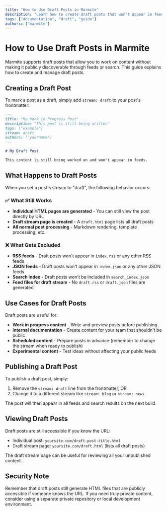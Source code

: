 ```yaml
---
title: "How to Use Draft Posts in Marmite"
description: "Learn how to create draft posts that won't appear in feeds or search results"
tags: ["documentation", "draft", "guide"]
authors: ["marmite"]
---
```


# How to Use Draft Posts in Marmite

Marmite supports draft posts that allow you to work on content without making it publicly discoverable through feeds or search. This guide explains how to create and manage draft posts.

## Creating a Draft Post

To mark a post as a draft, simply add `stream: draft` to your post's frontmatter:

```markdown
---
title: "My Work in Progress Post"
description: "This post is still being written"
tags: ["example"]
stream: draft
authors: ["yourname"]
---

# My Draft Post

This content is still being worked on and won't appear in feeds.
```

## What Happens to Draft Posts

When you set a post's stream to "draft", the following behavior occurs:

### ✅ What Still Works
- **Individual HTML pages are generated** - You can still view the post directly by URL
- **Draft stream page is created** - A `draft.html` page lists all draft posts
- **All normal post processing** - Markdown rendering, template processing, etc.

### ❌ What Gets Excluded
- **RSS feeds** - Draft posts won't appear in `index.rss` or any other RSS feeds
- **JSON feeds** - Draft posts won't appear in `index.json` or any other JSON feeds  
- **Search index** - Draft posts won't be included in `search_index.json`
- **Feed files for draft stream** - No `draft.rss` or `draft.json` files are generated

## Use Cases for Draft Posts

Draft posts are useful for:

- **Work in progress content** - Write and preview posts before publishing
- **Internal documentation** - Create content for your team that shouldn't be public
- **Scheduled content** - Prepare posts in advance (remember to change the stream when ready to publish)
- **Experimental content** - Test ideas without affecting your public feeds

## Publishing a Draft Post

To publish a draft post, simply:

1. Remove the `stream: draft` line from the frontmatter, OR
2. Change it to a different stream like `stream: blog` or `stream: news`

The post will then appear in all feeds and search results on the next build.

## Viewing Draft Posts

Draft posts are still accessible if you know the URL:
- Individual post: `yoursite.com/draft-post-title.html` 
- Draft stream page: `yoursite.com/draft.html` (lists all draft posts)

The draft stream page can be useful for reviewing all your unpublished content.

## Security Note

Remember that draft posts still generate HTML files that are publicly accessible if someone knows the URL. If you need truly private content, consider using a separate private repository or local development environment.